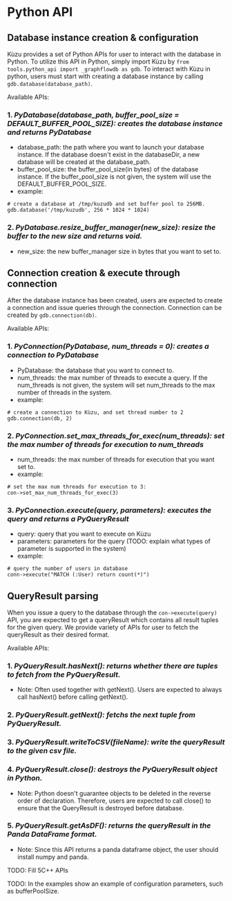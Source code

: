 # Python API

## Database instance creation & configuration
Kùzu provides a set of Python APIs for user to interact with the database in Python. To utilize this API in Python, simply import Kùzu by `from tools.python_api import _graphflowdb as gdb`. To interact with Kùzu in python, users must start with creating a database instance by calling `gdb.database(database_path)`. 

Available APIs:

### 1. *PyDatabase(database_path, buffer_pool_size = DEFAULT_BUFFER_POOL_SIZE): creates the database instance and returns PyDatabase*
  - database_path: the path where you want to launch your database instance. If the database doesn't exist in the databaseDir, a new database will be created at the database_path.
  - buffer_pool_size: the buffer_pool_size(in bytes) of the database instance. If the buffer_pool_size is not given, the system will use the DEFAULT_BUFFER_POOL_SIZE.
  - example:
  ``` 
  # create a database at /tmp/kuzudb and set buffer pool to 256MB.
  gdb.database('/tmp/kuzudb', 256 * 1024 * 1024)
  ```
### 2. *PyDatabase.resize_buffer_manager(new_size): resize the buffer to the new size and returns void.*
  - new_size: the new buffer_manager size in bytes that you want to set to.

## Connection creation & execute through connection
After the database instance has been created, users are expected to create a connection and issue queries through the connection. Connection can be created by `gdb.connection(db)`.

Available APIs:
### 1. *PyConnection(PyDatabase, num_threads = 0): creates a connection to PyDatabase*
  - PyDatabase: the database that you want to connect to.
  - num_threads: the max number of threads to execute a query. If the num_threads is not given, the system will set num_threads to the max number of threads in the system.
  - example:
  ```
  # create a connection to Kùzu, and set thread number to 2
  gdb.connection(db, 2)
  ```
### 2. *PyConnection.set_max_threads_for_exec(num_threads): set the max number of threads for execution to num_threads*
  - num_threads: the max number of threads for execution that you want set to.
  - example:
  ```
  # set the max num threads for execution to 3:
  con->set_max_num_threads_for_exec(3)
  ```

### 3. *PyConnection.execute(query, parameters): executes the query and returns a PyQueryResult*
  - query: query that you want to execute on Kùzu
  - parameters: parameters for the query (TODO: explain what types of parameter is supported in the system)
  - example:
  ```
  # query the number of users in database
  conn->execute("MATCH (:User) return count(*)")
  ```
  
## QueryResult parsing
When you issue a query to the database through the `con->execute(query)` API, you are expected to get a queryResult which contains all result tuples for the given query.
We provide variety of APIs for user to fetch the queryResult as their desired format.

Available APIs:
### 1. *PyQueryResult.hasNext(): returns whether there are tuples to fetch from the PyQueryResult.*
  - Note: Often used together with getNext(). Users are expected to always call hasNext() before calling getNext().
### 2. *PyQueryResult.getNext(): fetchs the next tuple from PyQueryResult.*
### 3. *PyQueryResult.writeToCSV(fileName): write the queryResult to the given csv file.*
### 4. *PyQueryResult.close(): destroys the PyQueryResult object in Python.*
  - Note: Python doesn't guarantee objects to be deleted in the reverse order of declaration. Therefore, users are expected to call close() to ensure that the QueryResult is destroyed before database.
### 5. *PyQueryResult.getAsDF(): returns the queryResult in the Panda DataFrame format.*
  - Note: Since this API returns a panda dataframe object, the user should install numpy and panda.
 
  

        
TODO: Fill 5C++ APIs

TODO: In the examples show an example of configuration parameters, such as bufferPoolSize. 
